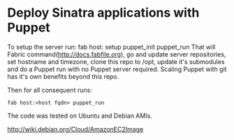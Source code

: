 Deploy Sinatra applications with Puppet
==============

To setup the server run:
    fab host:<host fqdn> setup puppet_init puppet_run
That will Fabric command(http://docs.fabfile.org), go and update server repositories, set hostname and timezone, clone this repo to /opt, update it's submodules
and do a Puppet run with no Puppet server required. Scaling Puppet with git has it's own benefits beyond this repo.

Then for all consequent runs:

    fab host:<host fqdn> puppet_run

The code was tested on Ubuntu and Debian AMIs.

http://wiki.debian.org/Cloud/AmazonEC2Image
